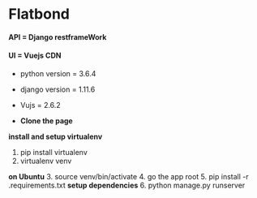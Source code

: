 # Flatbond
#### API = Django restframeWork  
#### UI = Vuejs CDN

- python version = 3.6.4
- django version = 1.11.6
- Vujs = 2.6.2

- **Clone the page**

**install and setup virtualenv**
1. pip install virtualenv
2. virtualenv venv

**on Ubuntu**
3. source venv/bin/activate
4. go the app root
5. pip install -r .requirements.txt **setup dependencies**
6. python manage.py runserver
